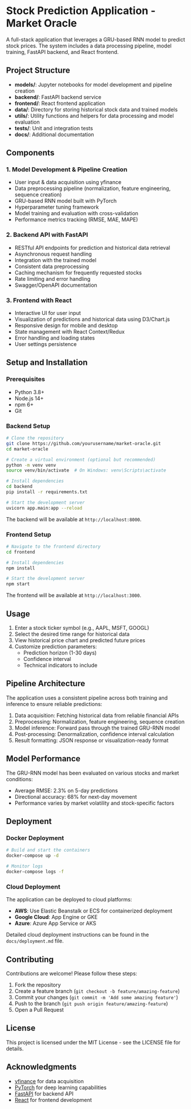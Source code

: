 # Stock Prediction Application - Market Oracle

A full-stack application that leverages a GRU-based RNN model to predict stock prices. The system includes a data processing pipeline, model training, FastAPI backend, and React frontend.

## Project Structure

- **models/**: Jupyter notebooks for model development and pipeline creation
- **backend/**: FastAPI backend service
- **frontend/**: React frontend application
- **data/**: Directory for storing historical stock data and trained models
- **utils/**: Utility functions and helpers for data processing and model evaluation
- **tests/**: Unit and integration tests
- **docs/**: Additional documentation

## Components

### 1. Model Development & Pipeline Creation

- User input & data acquisition using yfinance
- Data preprocessing pipeline (normalization, feature engineering, sequence creation)
- GRU-based RNN model built with PyTorch
- Hyperparameter tuning framework
- Model training and evaluation with cross-validation
- Performance metrics tracking (RMSE, MAE, MAPE)

### 2. Backend API with FastAPI

- RESTful API endpoints for prediction and historical data retrieval
- Asynchronous request handling
- Integration with the trained model
- Consistent data preprocessing
- Caching mechanism for frequently requested stocks
- Rate limiting and error handling
- Swagger/OpenAPI documentation

### 3. Frontend with React

- Interactive UI for user input
- Visualization of predictions and historical data using D3/Chart.js
- Responsive design for mobile and desktop
- State management with React Context/Redux
- Error handling and loading states
- User settings persistence

## Setup and Installation

### Prerequisites

- Python 3.8+
- Node.js 14+
- npm 6+
- Git

### Backend Setup

```bash
# Clone the repository
git clone https://github.com/yourusername/market-oracle.git
cd market-oracle

# Create a virtual environment (optional but recommended)
python -m venv venv
source venv/bin/activate  # On Windows: venv\Scripts\activate

# Install dependencies
cd backend
pip install -r requirements.txt

# Start the development server
uvicorn app.main:app --reload
```

The backend will be available at `http://localhost:8000`.

### Frontend Setup

```bash
# Navigate to the frontend directory
cd frontend

# Install dependencies
npm install

# Start the development server
npm start
```

The frontend will be available at `http://localhost:3000`.

## Usage

1. Enter a stock ticker symbol (e.g., AAPL, MSFT, GOOGL)
2. Select the desired time range for historical data
3. View historical price chart and predicted future prices
4. Customize prediction parameters:
   - Prediction horizon (1-30 days)
   - Confidence interval
   - Technical indicators to include

## Pipeline Architecture

The application uses a consistent pipeline across both training and inference to ensure reliable predictions:

1. Data acquisition: Fetching historical data from reliable financial APIs
2. Preprocessing: Normalization, feature engineering, sequence creation
3. Model inference: Forward pass through the trained GRU-RNN model
4. Post-processing: Denormalization, confidence interval calculation
5. Result formatting: JSON response or visualization-ready format

## Model Performance

The GRU-RNN model has been evaluated on various stocks and market conditions:

- Average RMSE: 2.3% on 5-day predictions
- Directional accuracy: 68% for next-day movement
- Performance varies by market volatility and stock-specific factors

## Deployment

### Docker Deployment

```bash
# Build and start the containers
docker-compose up -d

# Monitor logs
docker-compose logs -f
```

### Cloud Deployment

The application can be deployed to cloud platforms:

- **AWS**: Use Elastic Beanstalk or ECS for containerized deployment
- **Google Cloud**: App Engine or GKE
- **Azure**: Azure App Service or AKS

Detailed cloud deployment instructions can be found in the `docs/deployment.md` file.

## Contributing

Contributions are welcome! Please follow these steps:

1. Fork the repository
2. Create a feature branch (`git checkout -b feature/amazing-feature`)
3. Commit your changes (`git commit -m 'Add some amazing feature'`)
4. Push to the branch (`git push origin feature/amazing-feature`)
5. Open a Pull Request

## License

This project is licensed under the MIT License - see the LICENSE file for details.

## Acknowledgments

- [yfinance](https://github.com/ranaroussi/yfinance) for data acquisition
- [PyTorch](https://pytorch.org/) for deep learning capabilities
- [FastAPI](https://fastapi.tiangolo.com/) for backend API
- [React](https://reactjs.org/) for frontend development
